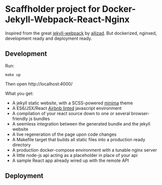 Scaffholder project for Docker-Jekyll-Webpack-React-Nginx
======================================================

Inspired from the great [jekyll-webpack](https://github.com/allizad/jekyll-webpack) by [allizad](https://github.com/allizad). But dockerized, nginxed, development ready and deployment ready.

Development
-----------

Run:

    make up

Then open http://localhost:4000/

What you get:

- A jekyll static website, with a SCSS-powered [minima](https://github.com/jekyll/minima) theme
- A ES6/JSX/React [Airbnb linted](https://github.com/airbnb/javascript) javascript environment
- A compilation of your react source down to one or several browser-friendly js bundles
- A seemless integration between the generated bundle and the jekyll website
- A live regeneration of the page upon code changes
- A Makefile target that builds all static files into a production ready directory
- A production docker-compose environment with a tunable nginx server
- A little node-js api acting as a placeholder in place of your api
- A sample React app already wired up with the remote API

Deployment
----------
